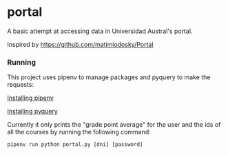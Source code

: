 # portal

A basic attempt at accessing data in Universidad Austral's portal.

Inspired by https://github.com/matimiodosky/Portal

### Running

This project uses pipenv to manage packages and pyquery to make the requests:

[Installing pipenv](https://docs.pipenv.org/en/latest/install/#installing-pipenv)

[Installing pyquery](https://pypi.org/project/pyquery/)

Currently it only prints the "grade point average" for the user and the ids of all the courses by running the following command:

```shell
pipenv run python portal.py [dni] [password]
```
